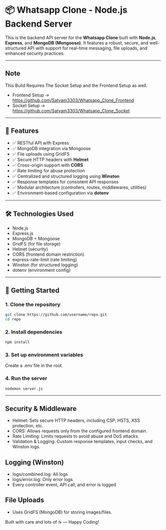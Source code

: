 # 📦 Whatsapp Clone - Node.js Backend Server

This is the backend API server for the **Whatsapp Clone** built with **Node.js**, **Express**, and **MongoDB (Mongoose)**. It features a robust, secure, and well-structured API with support for real-time messaging, file uploads, and enhanced security practices.

---
## Note

This Build Requires The Socket Setup and the Frontend Setup as well.
 - Frontend Setup -> https://github.com/Satyam3303/Whatsapp_Clone_Frontend
 - Socket Setup -> https://github.com/Satyam3303/Whatsapp_Clone_Socket
---

## 🚀 Features

- ✅ RESTful API with Express
- ✅ MongoDB integration via Mongoose
- ✅ File uploads using GridFS
- ✅ Secure HTTP headers with **Helmet**
- ✅ Cross-origin support with **CORS**
- ✅ Rate limiting for abuse protection
- ✅ Centralized and structured logging using **Winston**
- ✅ Response templates for consistent API responses
- ✅ Modular architecture (controllers, routes, middlewares, utilities)
- ✅ Environment-based configuration via **dotenv**

---

## 🛠 Technologies Used

- Node.js
- Express.js
- MongoDB + Mongoose
- GridFS (for file storage)
- Helmet (security)
- CORS (frontend domain restriction)
- express-rate-limit (rate limiting)
- Winston (for structured logging)
- dotenv (environment config)

---

## 🧰 Getting Started

### 1. Clone the repository

```bash
git clone https://github.com/username/repo.git
cd repo
```

### 2. Install dependencies

```bash
npm install
```

### 3. Set up environment variables
Create a .env file in the root.

### 4. Run the server

```bash
nodemon server.js
```

---

## Security & Middleware

- Helmet: Sets secure HTTP headers, including CSP, HSTS, XSS protection, etc.
- CORS: Allows requests only from the configured frontend domain.
- Rate Limiting: Limits requests to avoid abuse and DoS attacks. 
- Validation & Logging: Custom response templates, input checks, and Winston logs.

## Logging (Winston)

- logs/combined.log: All logs
- logs/error.log: Only error logs
- Every controller event, API call, and error is logged

## File Uploads

- Uses GridFS (MongoDB) for storing images/files.

Built with care and lots of ☕ — Happy Coding!
